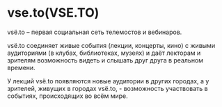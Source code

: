 vse.to(VSE.TO)
======
vsё.to – первая социальная сеть телемостов и вебинаров.

vsё.to соединяет живые события (лекции, концерты, кино) с живыми аудиториями (в клубах, библиотеках, музеях) и даёт лекторам и зрителям возможность видеть и слышать друг друга в реальном времени.

У лекций vsё.to появляются новые аудитории в других городах, а у зрителей, живущих в городах vsё.to, - возможность участвовать в событиях, происходящих во всём мире.